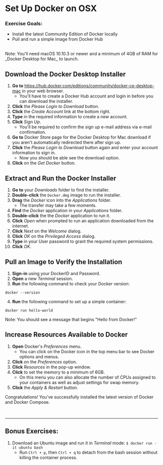 # Set Up Docker on OSX

<div class="ahead">
	<h3>Exercise Goals:</h3>
		<ul>
			<li>Install the latest Community Edition of Docker locally</li>
			<li>Pull and run a simple image from Docker Hub</li>
		</ul>
</div>
<br />

<div class="note">
	Note: You'll need macOS 10.10.3 or newer and a minimum of 4GB of RAM for _Docker Desktop for Mac_ to launch.
</div>

## Download the Docker Desktop Installer
1. **Go to** https://hub.docker.com/editions/community/docker-ce-desktop-mac in your web browser.
	* You'll have to create a Docker Hub account and login in before you can download the installer.
1. **Click** the _Please Login to Download_ button.
1. **Click** the _Create Account_ link at the bottom right.
1. **Type** in the required information to create a new account.
1. **Click** _Sign Up_.
	* You'll be required to confirm the sign up e-mail address via e-mail confirmation. 
1. **Go to** Docker Store page for the Docker Desktop for Mac download if you aren't automatically redirected there after sign up.
1. **Click** the _Please Login to Download_ button again and enter your account information to sign in.
	* Now you should be able see the download option.
1. **Click** on the _Get Docker_ button.

<div class="page"></div>

## Extract and Run the Docker Installer
1. **Go to** your _Downloads_ folder to find the installer.
1. **Double-click** the `Docker.dmg` image to run the installer.
1. **Drag** the _Docker_ icon into the _Applications_ folder.
	* The transfer may take a few moments.
1. **Find** the _Docker_ application in your _Applications_ folder.
1. **Double-click** the the _Docker_ application to run it.
1. **Click** _Open_ when prompted to run an application downloaded from the internet.
1. **Click** _Next_ on the _Welcome_ dialog.
1. **Click** _OK_ on the _Privileged Access_ dialog.
1. **Type** in your User password to grant the required system permissions.
1. **Click** _OK_.

## Pull an Image to Verify the Installation
1. **Sign-in** using your DockerID and Password.
2. **Open** a new _Terminal_ session.
3. **Run** the following command to check your Docker version:

```shell
docker --version
```

<!--<div class="note">
Note: You should be running 18.X.X-ce.
</div>
-->

4. **Run** the following command to set up a simple container:
```shell
docker run hello-world
```

<div class="note">
Note: You should see a message that begins "Hello from Docker!"
</div>

<div class="page"></div>

## Increase Resources Available to Docker 
1. **Open** Docker's _Preferences_ menu.
	* You can click on the Docker icon in the top menu bar to see Docker options and menus.
1. **Click** on the _Preferences_ option.
1. **Click** _Resources_ in the pop-up window.
1. **Click** to set the memory to a minimum of 6GB.
	* On this menu you can also allocate the number of CPUs assigned to your containers as well as adjust settings for swap memory.
1. **Click** the _Apply & Restart_ button.

Congratulations! You've successfully installed the latest version of Docker and Docker Compose.

<br />

---

## Bonus Exercises: 

1. Download an Ubuntu image and run it in _Terminal_ mode: `$ docker run -it ubuntu bash`
	* Run `Ctrl + p`, then `Ctrl + q` to detach from the bash session without killing the container process. 
